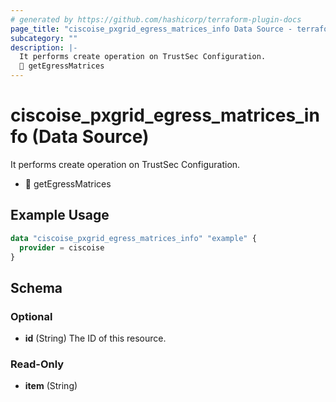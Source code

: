 ```yaml
---
# generated by https://github.com/hashicorp/terraform-plugin-docs
page_title: "ciscoise_pxgrid_egress_matrices_info Data Source - terraform-provider-ciscoise"
subcategory: ""
description: |-
  It performs create operation on TrustSec Configuration.
  🚧 getEgressMatrices
---
```


# ciscoise_pxgrid_egress_matrices_info (Data Source)

It performs create operation on TrustSec Configuration.

- 🚧 getEgressMatrices

## Example Usage

```terraform
data "ciscoise_pxgrid_egress_matrices_info" "example" {
  provider = ciscoise
}
```

<!-- schema generated by tfplugindocs -->
## Schema

### Optional

- **id** (String) The ID of this resource.

### Read-Only

- **item** (String)


